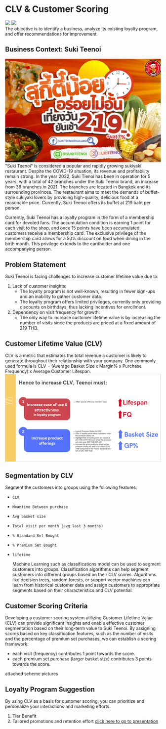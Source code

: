 # CLV & Customer Scoring
[![](https://img.shields.io/badge/-Concept-blue)](#) [![](https://img.shields.io/badge/-Presentation-blue)](#)   
The objective is to identify a business, analyze its existing loyalty program, and offer recommendations for improvement.
## Business Context: Suki Teenoi
![teenoi_bg](./img/teenoi%20bg.jpg)
"Suki Teenoi" is considered a popular and rapidly growing sukiyaki restaurant. Despite the COVID-19 situation, its revenue and profitability remain strong. In the year 2022, Suki Tienoi has been in operation for 5 years, with a total of 42 branches under the Suki Teenoi brand, an increase from 36 branches in 2021. The branches are located in Bangkok and its surrounding provinces. The restaurant aims to meet the demands of buffet-style sukiyaki lovers by providing high-quality, delicious food at a reasonable price. Currently, Suki Teenoi offers its buffet at 219 baht per person.
  
Currently, Suki Teenoi has a loyalty program in the form of a membership card for devoted fans. The accumulation condition is earning 1 point for each visit to the shop, and once 15 points have been accumulated, customers receive a membership card. The exclusive privilege of the membership card allows for a 50% discount on food when dining in the birth month. This privilege extends to the cardholder and one accompanying person.

## Problem Statement
Suki Teenoi is facing challenges to increase customer lifetime value due to:
1. Lack of customer insights:
   - The loyalty program is not well-known, resulting in fewer sign-ups and an inability to gather customer data.
   - The loyalty program offers limited privileges, currently only providing discounts on birthdays, thus lacking incentives for enrollment.
2. Dependency on visit frequency for growth:
   - The only way to increase customer lifetime value is by increasing the number of visits since the products are priced at a fixed amount of 219 THB.
     
## Customer Lifetime Value (CLV)
CLV is a metric that estimates the total revenue a customer is likely to generate throughout their relationship with your company. 
One commonly used formula is CLV = (Average Basket Size x Margin% x Purchase Frequency) x Average Customer Lifespan.
![CLVSuggestions](./img/CLVSuggestions.PNG)

## Segmentation by CLV
Segment the customers into groups using the following features: 
* `CLV`
*  `Meantime Between purchase`
*  `Avg basket size`
*  `Total visit per month (avg last 3 months)`
*  `% Standard Set Bought`
*  `% Premium Set Bought`
*  `lifetime`

    Machine Learning such as classifications model can be used to segment customers into groups. Classification algorithms can help segment customers into different groups based on their CLV scores. Algorithms like decision trees, random forests, or support vector machines can learn from historical customer data and assign customers to appropriate segments based on their characteristics and CLV potential.
  
## Customer Scoring Criteria
Developing a customer scoring system utilizing Customer Lifetime Value (CLV) can provide significant insights and enable effective customer segmentation based on their long-term value to Suki Teenoi. By assigning scores based on key classification features, such as the number of visits and the percentage of premium set purchases, we can establish a scoring framework:
 
* each visit (frequency) contributes 1 point towards the score.
* each premium set purchase (larger basket size) contributes 3 points towards the score.
  
attached scheme pictures
## Loyalty Program Suggestion 
By using CLV as a basis for customer scoring, you can prioritize and personalize your interactions and marketing efforts. 
1. Tier Benefit
2. Tailored promotions and retention effort
[click here to go to presentation](https://www.canva.com/design/DAFmzt9ieBA/VlXMk0Wh3xlwTVII7BMUsA/view?utm_content=DAFmzt9ieBA&utm_campaign=designshare&utm_medium=link&utm_source=publishsharelink)
